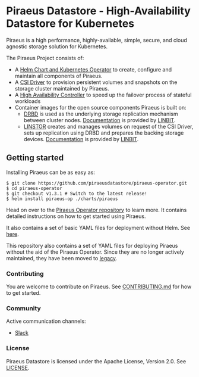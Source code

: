 # Piraeus Datastore - High-Availability Datastore for Kubernetes

Piraeus is a high performance, highly-available, simple, secure, and cloud agnostic storage solution for Kubernetes.

The Piraeus Project consists of:
* A [Helm Chart and Kubernetes Operator] to create, configure and maintain all components of Piraeus.
* A [CSI Driver] to provision persistent volumes and snapshots on the storage cluster maintained by Piraeus.
* A [High Availability Controller] to speed up the failover process of stateful workloads
* Container images for the open source components Piraeus is built on:
  * [DRBD] is used as the underlying storage replication mechanism between cluster nodes.
    [Documentation](https://docs.linbit.com/docs/users-guide-9.0/) is provided by [LINBIT](https://www.linbit.com/).
  * [LINSTOR] creates and manages volumes on request of the CSI Driver, sets up replication using DRBD and prepares
    the backing storage devices.
    [Documentation](https://docs.linbit.com/docs/linstor-guide/) is provided by [LINBIT](https://www.linbit.com/).

[Helm Chart and Kubernetes Operator]: https://github.com/piraeusdatastore/piraeus-operator
[CSI Driver]: https://github.com/piraeusdatastore/linstor-csi
[High Availability Controller]: https://github.com/piraeusdatastore/piraeus-ha-controller 
[DRBD]: https://github.com/LINBIT/drbd-9.0
[LINSTOR]: https://github.com/LINBIT/linstor-server

## Getting started

Installing Piraeus can be as easy as:

```
$ git clone https://github.com/piraeusdatastore/piraeus-operator.git
$ cd piraeus-operator
$ git checkout v1.3.1 # Switch to the latest release!
$ helm install piraeus-op ./charts/piraeus 
```

Head on over to the [Piraeus Operator repository] to learn more. It contains detailed instructions on how to get started
using Piraeus.

[Piraeus Operator repository]: https://github.com/piraeusdatastore/piraeus-operator

It also contains a set of basic YAML files for deployment without Helm. See [here](https://github.com/piraeusdatastore/piraeus-operator/tree/master/deploy).

This repository also contains a set of YAML files for deploying Piraeus without the aid of the Piraeus Operator. Since
they are no longer actively maintained, they have been moved to [legacy](./legacy/).

### Contributing

You are welcome to contribute on Piraeus. See [CONTRIBUTING.md](./CONTRIBUTING.md) for how to get started.

### Community

Active communication channels:

* [Slack](https://piraeus-datastore.slack.com/join/shared_invite/enQtOTM4OTk3MDcxMTIzLTM4YTdiMWI2YWZmMTYzYTg4YjQ0MjMxM2MxZDliZmEwNDA0MjBhMjIxY2UwYmY5YWU0NDBhNzFiNDFiN2JkM2Q)

### License

Piraeus Datastore is licensed under the Apache License, Version 2.0. See [LICENSE](./LICENSE).
